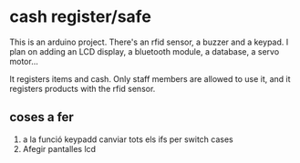 # cash register/safe

This is an arduino project. There's an rfid sensor, a buzzer and a keypad. I plan on adding an LCD display, a bluetooth module, a database, a servo motor... 

It registers items and cash. Only staff members are allowed to use it, and it registers products with the rfid sensor.

## coses a fer
1. a la funció keypadd canviar tots els ifs per switch  cases
2. Afegir pantalles lcd
